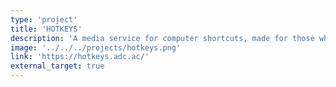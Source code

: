 ```yaml
---
type: 'project'
title: 'HOTKEYS'
description: 'A media service for computer shortcuts, made for those who want to improve their computer work.'
image: '../../../projects/hotkeys.png'
link: 'https://hotkeys.adc.ac/'
external_target: true
---
```

